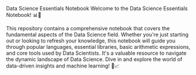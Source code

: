 Data Science Essentials Notebook
Welcome to the Data Science Essentials Notebook! 📊🔬

This repository contains a comprehensive notebook that covers the fundamental aspects of the Data Science field. Whether you're just starting out or looking to refresh your knowledge, this notebook will guide you through popular languages, essential libraries, basic arithmetic expressions, and core tools used by Data Scientists. It's a valuable resource to navigate the dynamic landscape of Data Science. Dive in and explore the world of data-driven insights and machine learning! 🚀📈
